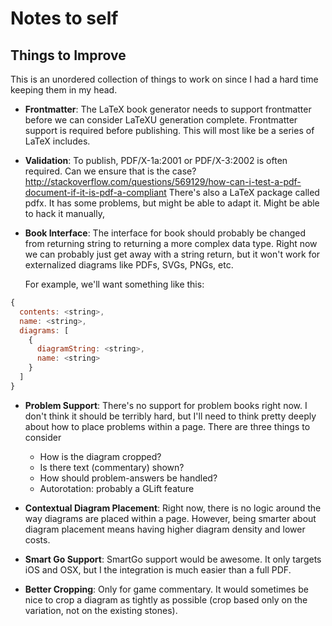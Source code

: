 # Notes to self

## Things to Improve

This is an unordered collection of things to work on since I had a hard time
keeping them in my head.

- __Frontmatter__: The LaTeX book generator needs to support frontmatter before
  we can consider LaTeXU generation complete. Frontmatter support is required
  before publishing. This will most like be a series of LaTeX includes.

- __Validation__: To publish, PDF/X-1a:2001 or PDF/X-3:2002 is often
  required. Can we ensure that is the case?
  http://stackoverflow.com/questions/569129/how-can-i-test-a-pdf-document-if-it-is-pdf-a-compliant
  There's also a LaTeX package called pdfx. It has some problems, but might be
  able to adapt it. Might be able to hack it manually,

- __Book Interface__: The interface for book should probably be changed from
  returning string to returning a more complex data type. Right now we can
  probably just get away with a string return, but it won't work for
  externalized diagrams like PDFs, SVGs, PNGs, etc.

  For example, we'll want something like this:

```javascript
{
  contents: <string>,
  name: <string>,
  diagrams: [
    {
      diagramString: <string>,
      name: <string>
    }
  ]
}
```

- __Problem Support__: There's no support for problem books right now. I don't
  think it should be terribly hard, but I'll need to think pretty deeply about
  how to place problems within a page. There are three things to consider
  - How is the diagram cropped?
  - Is there text (commentary) shown?
  - How should problem-answers be handled?
  - Autorotation: probably a GLift feature

- __Contextual Diagram Placement__: Right now, there is no logic around the way
  diagrams are placed within a page. However, being smarter about diagram
  placement means having higher diagram density and lower costs.

- __Smart Go Support__: SmartGo support would be awesome. It only targets iOS
  and OSX, but I the integration is much easier than a full PDF.

- __Better Cropping__: Only for game commentary. It would sometimes be nice to
  crop a diagram as tightly as possible (crop based only on the variation, not
  on the existing stones).
